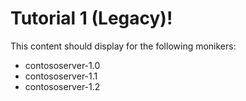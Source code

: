 # Tutorial 1 (Legacy)!

This content should display for the following monikers:

* contososerver-1.0
* contososerver-1.1
* contososerver-1.2